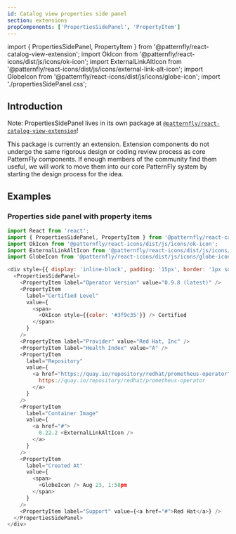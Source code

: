 ```yaml
---
id: Catalog view properties side panel
section: extensions
propComponents: ['PropertiesSidePanel', 'PropertyItem']
---
```


import { PropertiesSidePanel, PropertyItem } from '@patternfly/react-catalog-view-extension';
import OkIcon from '@patternfly/react-icons/dist/js/icons/ok-icon';
import ExternalLinkAltIcon from '@patternfly/react-icons/dist/js/icons/external-link-alt-icon';
import GlobeIcon from '@patternfly/react-icons/dist/js/icons/globe-icon';
import './propertiesSidePanel.css';

## Introduction
Note: PropertiesSidePanel lives in its own package at [`@patternfly/react-catalog-view-extension`](https://www.npmjs.com/package/@patternfly/react-catalog-view-extension)!

This package is currently an extension. Extension components do not undergo the same rigorous design or coding review process as core PatternFly components. If enough members of the community find them useful, we will work to move them into our core PatternFly system by starting the design process for the idea.


## Examples

### Properties side panel with property items
```js
import React from 'react';
import { PropertiesSidePanel, PropertyItem } from '@patternfly/react-catalog-view-extension';
import OkIcon from '@patternfly/react-icons/dist/js/icons/ok-icon';
import ExternalLinkAltIcon from '@patternfly/react-icons/dist/js/icons/external-link-alt-icon';
import GlobeIcon from '@patternfly/react-icons/dist/js/icons/globe-icon';

<div style={{ display: 'inline-block', padding: '15px', border: '1px solid grey' }}>
  <PropertiesSidePanel>
    <PropertyItem label="Operator Version" value="0.9.8 (latest)" />
    <PropertyItem
      label="Certified Level"
      value={
        <span>
          <OkIcon style={{color: '#3f9c35'}} /> Certified
        </span>
      }
    />
    <PropertyItem label="Provider" value="Red Hat, Inc" />
    <PropertyItem label="Health Index" value="A" />
    <PropertyItem
      label="Repository"
      value={
        <a href="https://quay.io/repository/redhat/prometheus-operator">
          https://quay.io/repository/redhat/prometheus-operator
        </a>
      }
    />
    <PropertyItem
      label="Container Image"
      value={
        <a href="#">
          0.22.2 <ExternalLinkAltIcon />
        </a>
      }
    />
    <PropertyItem
      label="Created At"
      value={
        <span>
          <GlobeIcon /> Aug 23, 1:58pm
        </span>
      }
    />
    <PropertyItem label="Support" value={<a href="#">Red Hat</a>} />
  </PropertiesSidePanel>
</div>
```
